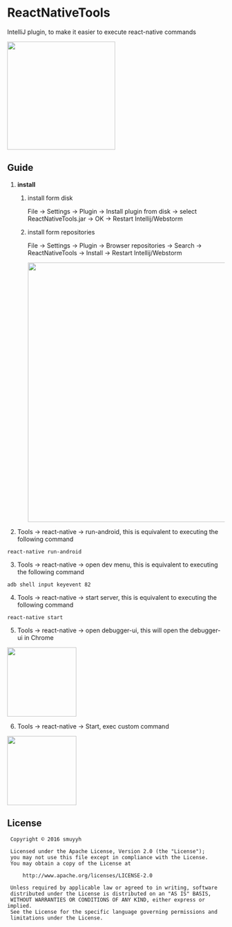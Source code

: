 # ReactNativeTools

IntelliJ plugin, to make it easier to execute react-native commands

<img src="https://github.com/smuyyh/ReactNativeTools/raw/master/screenshot/toolsmenu_1.png" height=250 />

## Guide

1. **install**
    1. install form disk

        File -> Settings -> Plugin -> Install plugin from disk -> select ReactNativeTools.jar -> OK -> Restart Intellij/Webstorm

    2. install form repositories

        File -> Settings -> Plugin -> Browser repositories -> Search -> ReactNativeTools -> Install -> Restart Intellij/Webstorm

        <img src="https://github.com/smuyyh/ReactNativeTools/raw/master/screenshot/repo.png" width=600 />

  
2. Tools -> react-native -> run-android, this is equivalent to executing the following command
  ```
react-native run-android
  ```
3. Tools -> react-native -> open dev menu, this is equivalent to executing the following command

  ```
adb shell input keyevent 82
  ```
4. Tools -> react-native -> start server, this is equivalent to executing the following command

  ```
react-native start
  ```

5. Tools -> react-native -> open debugger-ui, this will open the debugger-ui in Chrome

  <img src="https://github.com/smuyyh/ReactNativeTools/raw/master/screenshot/opendebuggerui.png" height=160 />

6. Tools -> react-native -> Start, exec custom command
  
  <img src="https://github.com/smuyyh/ReactNativeTools/raw/master/screenshot/sendcommand.png" height=160 />
  
## License
```
 Copyright © 2016 smuyyh

 Licensed under the Apache License, Version 2.0 (the "License");
 you may not use this file except in compliance with the License.
 You may obtain a copy of the License at

     http://www.apache.org/licenses/LICENSE-2.0

 Unless required by applicable law or agreed to in writing, software
 distributed under the License is distributed on an "AS IS" BASIS,
 WITHOUT WARRANTIES OR CONDITIONS OF ANY KIND, either express or implied.
 See the License for the specific language governing permissions and
 limitations under the License.
```
   
